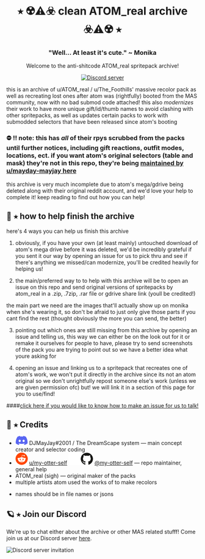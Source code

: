 <h1 align="center">⭑ ☢️⚠️☣️ clean ATOM_real archive ☣️⚠️☢️ ⭑</h1>
<h3 align="center">"Well... At least it's cute." ~ Monika</h3>
<p align="center">Welcome to the anti-shitcode ATOM_real spritepack archive!</p>
<p align="center">
  <a href="https://discord.gg/Tx23rczN8N">
    <img alt="Discord server" src="https://discordapp.com/api/guilds/957814201311694870/widget.png?style=shield">
  </a>
</p>

this is an archive of u/ATOM_real / u/The_Foothills' massive recolor pack as well as recreating lost ones after atom was (rightfully) booted from the MAS community, now with no bad submod code attached! this also *modernizes* their work to have more unique gift/id/thumb names to avoid clashing with other spritepacks, as well as updates certain packs to work with submodded selectors that have been released since atom's booting

### ⛔ !! note: this has *all* of their rpys scrubbed from the packs until further notices, including gift reactions, outfit modes, locations, ect. if you want atom's original selectors (table and mask) they're not in this repo, they're being [maintained by u/mayday-mayjay here](https://github.com/mayday-mayjay/MJ-MAS-selector-city)

this archive is very much incomplete due to atom's mega/gdrive being deleted along with their original reddit account, and we'd love your help to complete it! keep reading to find out how you can help! 

## 📡 ⭑ how to help finish the archive

here's 4 ways you can help us finish this archive

1. obviously, if you have your own (at least mainly) untouched download of atom's mega drive before it was deleted, we'd be incredibly grateful if you sent it our way by opening an issue for us to pick thru and see if there's anything we missed/can modernize, you'll be credited heavily for helping us!

2. the main/preferred way to to help with this archive will be to open an issue on this repo and send original versions of spritepacks by atom_real in a .zip, .7zip, .rar file or gdrive share link (youll be credited!)

the main part we need are the images that'll actually show up on monika when she's wearing it, so don't be afraid to just only give those parts if you cant find the rest (thought obviously the more you can send, the better)

3. pointing out which ones are still missing from this archive by opening an issue and telling us, this way we can either be on the look out for it or remake it ourselves for people to have, please try to send screenshots of the pack you are trying to point out so we have a better idea what youre asking for

4. opening an issue and linking us to a spritepack that recreates one of atom's work, we won't put it directly in the archive since its not an atom original so we don't unrightfully repost someone else's work (unless we are given permission ofc) but! we will link it in a section of this page for you to use/find!

####[click here if you would like to know how to make an issue for us to talk!](https://docs.github.com/en/issues/tracking-your-work-with-issues/creating-an-issue)

## 🌙 ⭑ Credits

  * ![discord](.github/icons/discord.svg) DJMayJay#2001 / The DreamScape system
  — main concept creator and selector coding
  * ![reddit](.github/icons/reddit.svg) [u/my-otter-self](https://reddit.com/u/my-otter-self)
  ![github](.github/icons/github-light.svg#gh-dark-mode-only)![github](.github/icons/github-dark.svg#gh-light-mode-only) [@my-otter-self](https://github.com/my-otter-self)
  — repo maintainer, general help
  * ATOM_real (sigh)
  — original maker of the packs
  * multiple artists atom used the works of to make recolors 
  - names should be in file names or jsons

## 🪐 ⭑ Join our Discord

We're up to chat either about the archive or other MAS related stufff! Come join us at our Discord server [here](https://discord.gg/Tx23rczN8N).

![Discord server invitation](https://discordapp.com/api/guilds/957814201311694870/widget.png?style=banner3)
